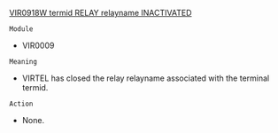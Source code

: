 [VIR0918W termid RELAY relayname INACTIVATED](https://virtel.readthedocs.io/en/latest/manuals/virtel/Virtel459MG/messages.html?highlight=VIR0918W#VIR0918W)

`Module`
- VIR0009

`Meaning`
- VIRTEL has closed the relay relayname associated with the terminal termid.

`Action`
- None.
